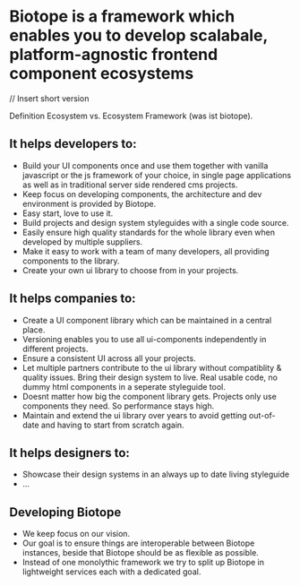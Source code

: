 # Biotope is a framework which enables you to develop scalabale, platform-agnostic frontend component ecosystems

// Insert short version

Definition Ecosystem vs. Ecosystem Framework (was ist biotope).

## It helps developers to:
- Build your UI components once and use them together with vanilla javascript or the js framework of your choice, in single page applications as well as in traditional server side rendered cms projects.
- Keep focus on developing components, the architecture and dev environment is provided by Biotope.
- Easy start, love to use it.
- Build projects and design system styleguides with a single code source. 
- Easily ensure high quality standards for the whole library even when developed by multiple suppliers.
- Make it easy to work with a team of many developers, all providing components to the library.
- Create your own ui library to choose from in your projects.


## It helps companies to:
- Create a UI component library which can be maintained in a central place.
- Versioning enables you to use all ui-components independently in different projects.
- Ensure a consistent UI across all your projects.
- Let multiple partners contribute to the ui library without compatiblity & quality issues. Bring their design system to live. Real usable code, no dummy html components in a seperate styleguide tool.
-	Doesnt matter how big the component library gets. Projects only use components they need. So performance stays high.
- Maintain and extend the ui library over years to avoid getting out-of-date and having to start from scratch again.


## It helps designers to:
- Showcase their design systems in an always up to date living styleguide
- ...


## Developing Biotope
- We keep focus on our vision.
- Our goal is to ensure things are interoperable between Biotope instances, beside that Biotope should be as flexible as possible.
- Instead of one monolythic framework we try to split up Biotope in lightweight services each with a dedicated goal.
